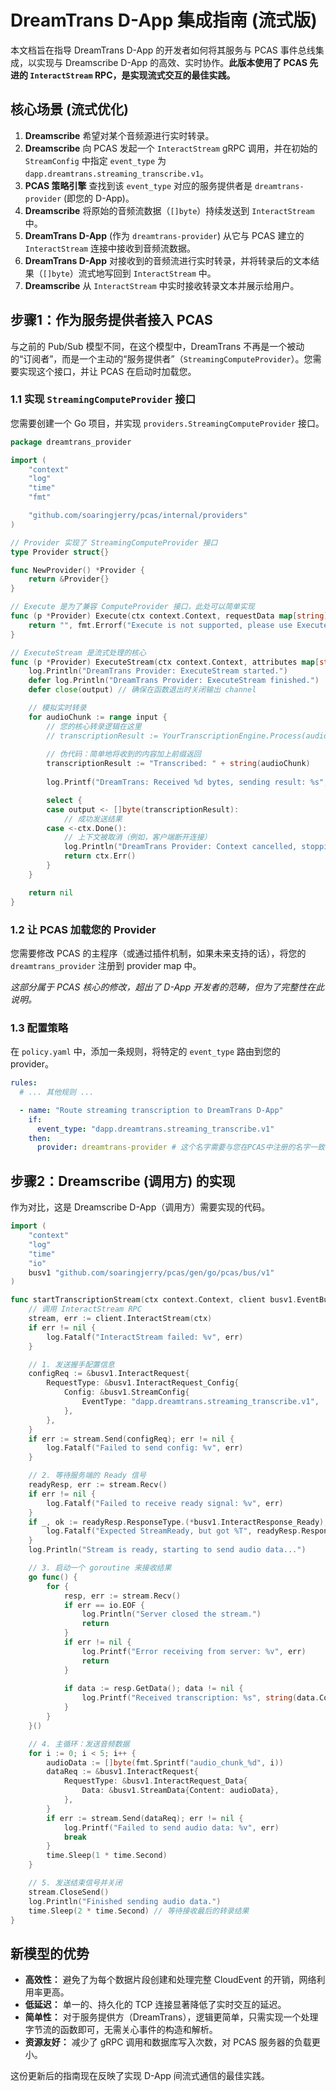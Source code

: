 # DreamTrans D-App 集成指南 (流式版)

本文档旨在指导 DreamTrans D-App 的开发者如何将其服务与 PCAS 事件总线集成，以实现与 Dreamscribe D-App 的高效、实时协作。**此版本使用了 PCAS 先进的 `InteractStream` RPC，是实现流式交互的最佳实践。**

## 核心场景 (流式优化)

1.  **Dreamscribe** 希望对某个音频源进行实时转录。
2.  **Dreamscribe** 向 PCAS 发起一个 `InteractStream` gRPC 调用，并在初始的 `StreamConfig` 中指定 `event_type` 为 `dapp.dreamtrans.streaming_transcribe.v1`。
3.  **PCAS 策略引擎** 查找到该 `event_type` 对应的服务提供者是 `dreamtrans-provider` (即您的 D-App)。
4.  **Dreamscribe** 将原始的音频流数据（`[]byte`）持续发送到 `InteractStream` 中。
5.  **DreamTrans D-App** (作为 `dreamtrans-provider`) 从它与 PCAS 建立的 `InteractStream` 连接中接收到音频流数据。
6.  **DreamTrans D-App** 对接收到的音频流进行实时转录，并将转录后的文本结果（`[]byte`）流式地写回到 `InteractStream` 中。
7.  **Dreamscribe** 从 `InteractStream` 中实时接收转录文本并展示给用户。

## 步骤1：作为服务提供者接入 PCAS

与之前的 Pub/Sub 模型不同，在这个模型中，DreamTrans 不再是一个被动的“订阅者”，而是一个主动的“服务提供者”（`StreamingComputeProvider`）。您需要实现这个接口，并让 PCAS 在启动时加载您。

### 1.1 实现 `StreamingComputeProvider` 接口

您需要创建一个 Go 项目，并实现 `providers.StreamingComputeProvider` 接口。

```go
package dreamtrans_provider

import (
    "context"
    "log"
    "time"
    "fmt"

    "github.com/soaringjerry/pcas/internal/providers"
)

// Provider 实现了 StreamingComputeProvider 接口
type Provider struct{}

func NewProvider() *Provider {
    return &Provider{}
}

// Execute 是为了兼容 ComputeProvider 接口，此处可以简单实现
func (p *Provider) Execute(ctx context.Context, requestData map[string]interface{}) (string, error) {
    return "", fmt.Errorf("Execute is not supported, please use ExecuteStream")
}

// ExecuteStream 是流式处理的核心
func (p *Provider) ExecuteStream(ctx context.Context, attributes map[string]string, input <-chan []byte, output chan<- []byte) error {
    log.Println("DreamTrans Provider: ExecuteStream started.")
    defer log.Println("DreamTrans Provider: ExecuteStream finished.")
    defer close(output) // 确保在函数退出时关闭输出 channel

    // 模拟实时转录
    for audioChunk := range input {
        // 您的核心转录逻辑在这里
        // transcriptionResult := YourTranscriptionEngine.Process(audioChunk)
        
        // 伪代码：简单地将收到的内容加上前缀返回
        transcriptionResult := "Transcribed: " + string(audioChunk)
        
        log.Printf("DreamTrans: Received %d bytes, sending result: %s", len(audioChunk), transcriptionResult)

        select {
        case output <- []byte(transcriptionResult):
            // 成功发送结果
        case <-ctx.Done():
            // 上下文被取消（例如，客户端断开连接）
            log.Println("DreamTrans Provider: Context cancelled, stopping stream.")
            return ctx.Err()
        }
    }

    return nil
}
```

### 1.2 让 PCAS 加载您的 Provider

您需要修改 PCAS 的主程序（或通过插件机制，如果未来支持的话），将您的 `dreamtrans_provider` 注册到 provider map 中。

*这部分属于 PCAS 核心的修改，超出了 D-App 开发者的范畴，但为了完整性在此说明。*

### 1.3 配置策略

在 `policy.yaml` 中，添加一条规则，将特定的 `event_type` 路由到您的 provider。

```yaml
rules:
  # ... 其他规则 ...

  - name: "Route streaming transcription to DreamTrans D-App"
    if:
      event_type: "dapp.dreamtrans.streaming_transcribe.v1"
    then:
      provider: dreamtrans-provider # 这个名字需要与您在PCAS中注册的名字一致
```

## 步骤2：Dreamscribe (调用方) 的实现

作为对比，这是 Dreamscribe D-App（调用方）需要实现的代码。

```go
import (
    "context"
    "log"
    "time"
    "io"
    busv1 "github.com/soaringjerry/pcas/gen/go/pcas/bus/v1"
)

func startTranscriptionStream(ctx context.Context, client busv1.EventBusServiceClient) {
    // 调用 InteractStream RPC
    stream, err := client.InteractStream(ctx)
    if err != nil {
        log.Fatalf("InteractStream failed: %v", err)
    }

    // 1. 发送握手配置信息
    configReq := &busv1.InteractRequest{
        RequestType: &busv1.InteractRequest_Config{
            Config: &busv1.StreamConfig{
                EventType: "dapp.dreamtrans.streaming_transcribe.v1",
            },
        },
    }
    if err := stream.Send(configReq); err != nil {
        log.Fatalf("Failed to send config: %v", err)
    }

    // 2. 等待服务端的 Ready 信号
    readyResp, err := stream.Recv()
    if err != nil {
        log.Fatalf("Failed to receive ready signal: %v", err)
    }
    if _, ok := readyResp.ResponseType.(*busv1.InteractResponse_Ready); !ok {
        log.Fatalf("Expected StreamReady, but got %T", readyResp.ResponseType)
    }
    log.Println("Stream is ready, starting to send audio data...")

    // 3. 启动一个 goroutine 来接收结果
    go func() {
        for {
            resp, err := stream.Recv()
            if err == io.EOF {
                log.Println("Server closed the stream.")
                return
            }
            if err != nil {
                log.Printf("Error receiving from server: %v", err)
                return
            }
            
            if data := resp.GetData(); data != nil {
                log.Printf("Received transcription: %s", string(data.Content))
            }
        }
    }()

    // 4. 主循环：发送音频数据
    for i := 0; i < 5; i++ {
        audioData := []byte(fmt.Sprintf("audio_chunk_%d", i))
        dataReq := &busv1.InteractRequest{
            RequestType: &busv1.InteractRequest_Data{
                Data: &busv1.StreamData{Content: audioData},
            },
        }
        if err := stream.Send(dataReq); err != nil {
            log.Printf("Failed to send audio data: %v", err)
            break
        }
        time.Sleep(1 * time.Second)
    }

    // 5. 发送结束信号并关闭
    stream.CloseSend()
    log.Println("Finished sending audio data.")
    time.Sleep(2 * time.Second) // 等待接收最后的转录结果
}
```

## 新模型的优势

*   **高效性：** 避免了为每个数据片段创建和处理完整 CloudEvent 的开销，网络利用率更高。
*   **低延迟：** 单一的、持久化的 TCP 连接显著降低了实时交互的延迟。
*   **简单性：** 对于服务提供方（DreamTrans），逻辑更简单，只需实现一个处理字节流的函数即可，无需关心事件的构造和解析。
*   **资源友好：** 减少了 gRPC 调用和数据库写入次数，对 PCAS 服务器的负载更小。

这份更新后的指南现在反映了实现 D-App 间流式通信的最佳实践。